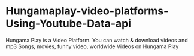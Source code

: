 # Hungamaplay-video-platforms-Using-Youtube-Data-api
Hungama Play is a Video Platform. You can watch &amp; download videos and mp3 Songs, movies, funny video, worldwide Videos on Hungama Play
